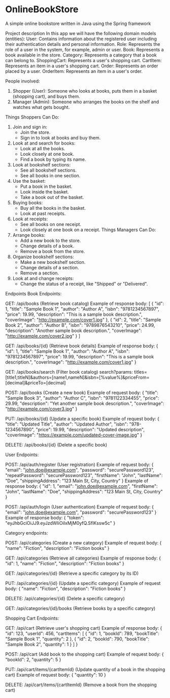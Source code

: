 # OnlineBookStore
A simple online bookstore written in Java using the Spring framework

Project description
In this app we will have the following domain models (entities):
User: Contains information about the registered user including their authentication details and personal information.
Role: Represents the role of a user in the system, for example, admin or user.
Book: Represents a book available in the store.
Category: Represents a category that a book can belong to.
ShoppingCart: Represents a user's shopping cart.
CartItem: Represents an item in a user's shopping cart.
Order: Represents an order placed by a user.
OrderItem: Represents an item in a user's order.

People involved:
1. Shopper (User): Someone who looks at books, puts them in a basket (shopping cart), and buys them.
2. Manager (Admin): Someone who arranges the books on the shelf and watches what gets bought.

Things Shoppers Can Do:
1. Join and sign in:
   - Join the store.
   - Sign in to look at books and buy them.
2. Look at and search for books:
   - Look at all the books.
   - Look closely at one book.
   - Find a book by typing its name.
3. Look at bookshelf sections:
   - See all bookshelf sections.
   - See all books in one section.
4. Use the basket:
   - Put a book in the basket.
   - Look inside the basket.
   - Take a book out of the basket.
5. Buying books:
   - Buy all the books in the basket.
   - Look at past receipts.
6. Look at receipts:
   - See all books on one receipt.
   - Look closely at one book on a receipt.
Things Managers Can Do:
1. Arrange books:
   - Add a new book to the store.
   - Change details of a book.
   - Remove a book from the store.
2. Organize bookshelf sections:
   - Make a new bookshelf section.
   - Change details of a section.
   - Remove a section.
3. Look at and change receipts:
   - Change the status of a receipt, like "Shipped" or "Delivered".


Endpoints
Book Endpoints:

GET: /api/books (Retrieve book catalog)
Example of response body:
[
{
"id": 1,
"title": "Sample Book 1",
"author": "Author A",
"isbn": "9781234567897",
"price": 19.99,
"description": "This is a sample book description.",
"coverImage": "http://example.com/cover1.jpg"
},
{
"id": 2,
"title": "Sample Book 2",
"author": "Author B",
"isbn": "9789876543210",
"price": 24.99,
"description": "Another sample book description.",
"coverImage": "http://example.com/cover2.jpg"
}
]

GET: /api/books/{id} (Retrieve book details)
Example of response body:
{
"id": 1,
"title": "Sample Book 1",
"author": "Author A",
"isbn": "9781234567897",
"price": 19.99,
"description": "This is a sample book description.",
"coverImage": "http://example.com/cover1.jpg"
}

GET: /api/books/search (Filter book catalog)
search?params:
titles=[title1,titleN]&authors=[name1,nameN]&isbn=[%value%]&priceFrom=[decimal]&priceTo=[decimal]

POST: /api/books (Create a new book)
Example of request body:
{
"title": "Sample Book 3",
"author": "Author C",
"isbn": "9781122334455",
"price": 29.99,
"description": "Yet another sample book description.",
"coverImage": "http://example.com/cover3.jpg"
}

PUT: /api/books/{id} (Update a specific book)
Example of request body:
{
"title": "Updated Title",
"author": "Updated Author",
"isbn": "978-1234567890",
"price": 19.99,
"description": "Updated description",
"coverImage": "https://example.com/updated-cover-image.jpg"
}

DELETE: /api/books/{id} (Delete a specific book)

User Endpoints:

POST: /api/auth/register (User registration)
Example of request body:
{
"email": "john.doe@example.com",
"password": "securePassword123",
"repeatPassword": "securePassword123",
"firstName": "John",
"lastName": "Doe",
"shippingAddress": "123 Main St, City, Country"
}
Example of response body:
{
"id": 1,
"email": "john.doe@example.com",
"firstName": "John",
"lastName": "Doe",
"shippingAddress": "123 Main St, City, Country"
}

POST: /api/auth/login (User authentication)
Example of request body:
{
"email": "john.doe@example.com",
"password": "securePassword123"
}
Example of response body:
{
"token": "eyJhbGciOiJJ9.eyJzdWIiOiIxMjM0yfQ.SflKssw5c"
}

Category endpoints:

POST: /api/categories (Create a new category)
Example of request body:
{
"name": "Fiction",
"description": "Fiction books"
}

GET: /api/categories (Retrieve all categories)
Example of response body:
{
"id": 1,
"name": "Fiction",
"description": "Fiction books"
}

GET: /api/categories/{id} (Retrieve a specific category by its ID)

PUT: /api/categories/{id} (Update a specific category)
Example of request body:
{
"name": "Fiction",
"description": "Fiction books"
}

DELETE: /api/categories/{id} (Delete a specific category)

GET: /api/categories/{id}/books (Retrieve books by a specific category)

Shopping Cart Endpoints:

GET: /api/cart (Retrieve user's shopping cart)
Example of response body:
{
"id": 123,
"userId": 456,
"cartItems": [
{
"id": 1,
"bookId": 789,
"bookTitle": "Sample Book 1",
"quantity": 2
},
{
"id": 2,
"bookId": 790,
"bookTitle": "Sample Book 2",
"quantity": 1
}
]
}

POST: /api/cart (Add book to the shopping cart)
Example of request body:
{
"bookId": 2,
"quantity": 5
}

PUT: /api/cart/items/{cartItemId} (Update quantity of a book in the shopping cart)
Example of request body:
{
"quantity": 10
}

DELETE: /api/cart/items/{cartItemId} (Remove a book from the shopping cart)

